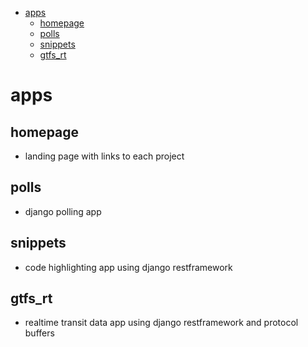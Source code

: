 - [apps](#apps)
  - [homepage](#homepage)
  - [polls](#polls)
  - [snippets](#snippets)
  - [gtfs_rt](#gtfs_rt)

# apps

## homepage

- landing page with links to each project

## polls

- django polling app

## snippets

- code highlighting app using django restframework

## gtfs_rt

- realtime transit data app using django restframework and protocol buffers
